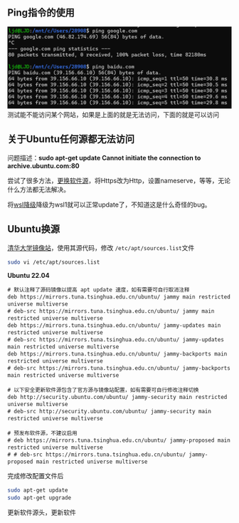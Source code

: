 ## Ping指令的使用
![](images/Pasted%20image%2020240517084147.png)
测试能不能访问某个网站，如果是上面的就是无法访问，下面的就是可以访问

## 关于Ubuntu任何源都无法访问
问题描述：**sudo apt-get update Cannot initiate the connection to archive.ubuntu.com:80**

尝试了很多方法，[更换软件源](https://blog.csdn.net/hemmmm/article/details/136133844)，将Https改为Http，设置nameserve，等等，无论什么方法都无法解决。

将[wsl降级](https://blog.csdn.net/zhihao_li/article/details/131248100)降级为wsl1就可以正常update了，不知道这是什么奇怪的bug。

## Ubuntu换源
[清华大学镜像站](https://mirror.tuna.tsinghua.edu.cn/help/ubuntu/)，使用其源代码，修改 `/etc/apt/sources.list`文件
```bash
sudo vi /etc/apt/sources.list
```
**Ubuntu 22.04**
```
# 默认注释了源码镜像以提高 apt update 速度，如有需要可自行取消注释
deb https://mirrors.tuna.tsinghua.edu.cn/ubuntu/ jammy main restricted universe multiverse
# deb-src https://mirrors.tuna.tsinghua.edu.cn/ubuntu/ jammy main restricted universe multiverse
deb https://mirrors.tuna.tsinghua.edu.cn/ubuntu/ jammy-updates main restricted universe multiverse
# deb-src https://mirrors.tuna.tsinghua.edu.cn/ubuntu/ jammy-updates main restricted universe multiverse
deb https://mirrors.tuna.tsinghua.edu.cn/ubuntu/ jammy-backports main restricted universe multiverse
# deb-src https://mirrors.tuna.tsinghua.edu.cn/ubuntu/ jammy-backports main restricted universe multiverse

# 以下安全更新软件源包含了官方源与镜像站配置，如有需要可自行修改注释切换
deb http://security.ubuntu.com/ubuntu/ jammy-security main restricted universe multiverse
# deb-src http://security.ubuntu.com/ubuntu/ jammy-security main restricted universe multiverse

# 预发布软件源，不建议启用
# deb https://mirrors.tuna.tsinghua.edu.cn/ubuntu/ jammy-proposed main restricted universe multiverse
# # deb-src https://mirrors.tuna.tsinghua.edu.cn/ubuntu/ jammy-proposed main restricted universe multiverse
```
完成修改配置文件后
```bash
sudo apt-get update
sudo apt-get upgrade
```
更新软件源头，更新软件
